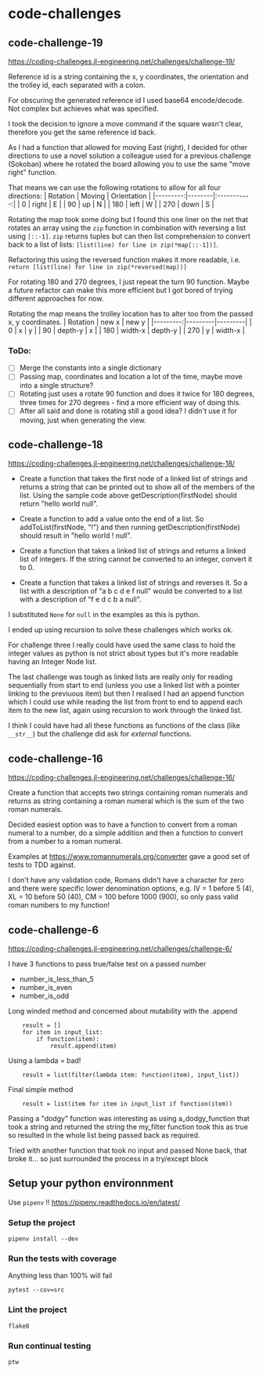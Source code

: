 # code-challenges

## code-challenge-19
https://coding-challenges.jl-engineering.net/challenges/challenge-19/

Reference id is a string containing the x, y coordinates, the orientation and the trolley id, each separated with a colon.

For obscuring the generated reference id I used base64 encode/decode. Not complex but achieves what was specified.

I took the decision to ignore a move command if the square wasn't clear, therefore you get the same reference id back. 

As I had a function that allowed for moving East (right), I decided for other directions to use a novel solution a colleague used for a previous challenge (Sokoban) where he rotated the board allowing you to use the same "move right" function.

That means we can use the following rotations to allow for all four directions:
| Rotation | Moving | Orientation |
|---------:|--------|:-----------:|
|        0 | right  | E           |
|       90 | up     | N           |
|      180 | left   | W           |
|      270 | down   | S           |

Rotating the map took some doing but I found this one liner on the net that rotates an array using the `zip` function in combination with reversing a list using `[::-1]`. `zip` returns tuples but can then list comprehension to convert back to a list of lists: `[list(line) for line in zip(*map[::-1])]`. 

Refactoring this using the reversed function makes it more readable, i.e. `return [list(line) for line in zip(*reversed(map))]`

For rotating 180 and 270 degrees, I just repeat the turn 90 function. Maybe a future refactor can make this more efficient but I got bored of trying different approaches for now.

Rotating the map means the trolley location has to alter too from the passed x, y coordinates.
| Rotation | new x   | new y   |
|---------:|---------|---------|
|        0 | x       | y       |
|       90 | depth-y | x       |
|      180 | width-x | depth-y |
|      270 | y       | width-x |

### ToDo:
* [ ] Merge the constants into a single dictionary
* [ ] Passing map, coordinates and location a lot of the time, maybe move into a single structure?
* [ ] Rotating just uses a rotate 90 function and does it twice for 180 degrees, three times for 270 degrees - find a more efficient way of doing this.
* [ ] After all said and done is rotating still a good idea? I didn't use it for moving, just when generating the view.

## code-challenge-18
https://coding-challenges.jl-engineering.net/challenges/challenge-18/

* Create a function that takes the first node of a linked list of strings and returns a string
that can be printed out to show all of the members of the list.
Using the sample code above getDescription(firstNode) should return "hello world null".

* Create a function to add a value onto the end of a list.
So addToList(firstNode, "!") and then running getDescription(firstNode) should result in "hello world ! null".

* Create a function that takes a linked list of strings and returns a linked list of integers.
If the string cannot be converted to an integer, convert it to 0.

* Create a function that takes a linked list of strings and reverses it.
So a list with a description of "a b c d e f null" would be converted to a list with a description of "f e d c b a null".

I substituted `None` for `null` in the examples as this is python.

I ended up using recursion to solve these challenges which works ok.

For challenge three I really could have used the same class to hold the integer values as python is not strict about types but it's more readable having an Integer Node list.

The last challenge was tough as linked lists are really only for reading sequentially from start to end (unless you use a linked list with a pointer linking to the previuous item) but then I realised I had an append function which I could use while reading the list from front to end to append each item to the new list, again using recursion to work through the linked list.

I think I could have had all these functions as functions of the class (like `__str__`) but the challenge did ask for _external_ functions.


## code-challenge-16
https://coding-challenges.jl-engineering.net/challenges/challenge-16/

Create a function that accepts two strings containing roman numerals and returns as string containing a roman numeral which is the sum of the two roman numerals.

Decided easiest option was to have a function to convert from a roman numeral to a number, do a simple addition and then a function to convert from a number to a roman numeral.

Examples at https://www.romannumerals.org/converter gave a good set of tests to TDD against.

I don't have any validation code, Romans didn't have a character for zero and there were specific lower denomination options, e.g. IV = 1 before 5 (4), XL = 10 before 50 (40), CM = 100 before 1000 (900), so only pass valid roman numbers to my function!


## code-challenge-6
https://coding-challenges.jl-engineering.net/challenges/challenge-6/

I have 3 functions to pass true/false test on a passed number
* number_is_less_than_5
* number_is_even
* number_is_odd

Long winded method and concerned about mutability with the .append
```
    result = []
    for item in input_list:
        if function(item):
            result.append(item)
```

Using a lambda = bad!
```
    result = list(filter(lambda item: function(item), input_list))
```

Final simple method
```
    result = list(item for item in input_list if function(item))
```

Passing a "dodgy" function was interesting as using a_dodgy_function that took a string and returned the string the my_filter function took this as true so resulted in the whole list being passed back as required.

Tried with another function that took no input and passed None back, that broke it... so just surrounded the process in a try/except block


## Setup your python environnment

Use `pipenv` !! https://pipenv.readthedocs.io/en/latest/

### Setup the project

`pipenv install --dev`

### Run the tests with coverage

Anything less than 100% will fail

`pytest --cov=src`

### Lint the project

`flake8`

### Run continual testing

`ptw`
